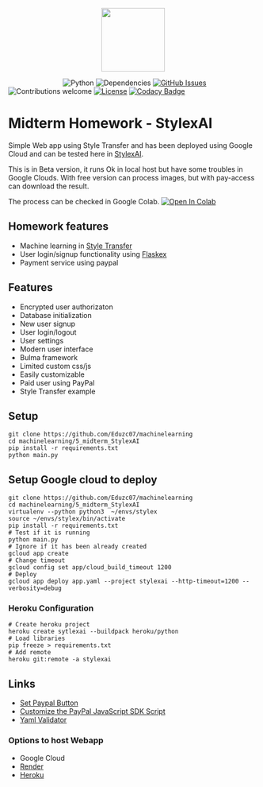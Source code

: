<p align="center"><img src="https://streamlending.com.au/wp-content/uploads/2018/01/SL-Loan-Hero-AI-logo-banks-300x264.png" width="128px"><p>

&nbsp;&nbsp;&nbsp;&nbsp;&nbsp;&nbsp;&nbsp;&nbsp;&nbsp;&nbsp;&nbsp;&nbsp;&nbsp;
&nbsp;&nbsp;&nbsp;&nbsp;&nbsp;&nbsp;&nbsp;&nbsp;&nbsp;&nbsp;&nbsp;&nbsp;&nbsp;
![Python](https://img.shields.io/badge/python-v3.6-blue.svg)
![Dependencies](https://img.shields.io/badge/dependencies-up%20to%20date-brightgreen.svg)
[![GitHub Issues](https://img.shields.io/github/issues/anfederico/flaskex.svg)](https://github.com/Eduzc07/flaskex/issues)
![Contributions welcome](https://img.shields.io/badge/contributions-welcome-orange.svg)
[![License](https://img.shields.io/badge/license-MIT-blue.svg)](https://opensource.org/licenses/MIT)
[![Codacy Badge](https://api.codacy.com/project/badge/Grade/ef2f8f65c67a4043a9362fa6fb4f487a)](https://www.codacy.com/app/RDCH106/Flaskex?utm_source=github.com&amp;utm_medium=referral&amp;utm_content=RDCH106/Flaskex&amp;utm_campaign=Badge_Grade)


<!-- <p align="center"><img src="https://raw.githubusercontent.com/anfederico/Flaskex/master/media/flaskex-demo.png" width="100%"><p> -->

# Midterm Homework - StylexAI
Simple Web app using Style Transfer and has been deployed using Google Cloud and can be tested here in
[StylexAI](https://stylexai.appspot.com/).

This is in Beta version, it runs Ok in local host but have some troubles in Google Clouds. With free version can process images, but with pay-access can download the result.

 The process can be checked in Google Colab.
[![Open In Colab](https://colab.research.google.com/assets/colab-badge.svg)](https://colab.research.google.com/github/Eduzc07/machinelearning/blob/master/5_Midterm_StylexAI/StyleTransfer.ipynb)


## Homework features
- Machine learning in [Style Transfer](https://towardsdatascience.com/style-transfer-styling-images-with-convolutional-neural-networks-7d215b58f461)
- User login/signup functionality using [Flaskex](https://github.com/anfederico/Flaskex)
- Payment service using paypal

## Features
- Encrypted user authorizaton
- Database initialization
- New user signup
- User login/logout
- User settings
- Modern user interface
- Bulma framework
- Limited custom css/js
- Easily customizable
- Paid user using PayPal
- Style Transfer example

## Setup
```
git clone https://github.com/Eduzc07/machinelearning
cd machinelearning/5_midterm_StylexAI
pip install -r requirements.txt
python main.py
```

## Setup Google cloud to deploy
```
git clone https://github.com/Eduzc07/machinelearning
cd machinelearning/5_midterm_StylexAI
virtualenv --python python3  ~/envs/stylex
source ~/envs/stylex/bin/activate
pip install -r requirements.txt
# Test if it is running
python main.py
# Ignore if it has been already created
gcloud app create
# Change timeout
gcloud config set app/cloud_build_timeout 1200
# Deploy
gcloud app deploy app.yaml --project stylexai --http-timeout=1200 --verbosity=debug
```

### Heroku Configuration
```
# Create heroku project
heroku create sytlexai --buildpack heroku/python
# Load libraries
pip freeze > requirements.txt
# Add remote
heroku git:remote -a stylexai

```

## Links
- [Set Paypal Button](https://developer.paypal.com/docs/archive/checkout/integrate/#1-get-the-code)
- [Customize the PayPal JavaScript SDK Script](https://developer.paypal.com/docs/checkout/reference/customize-sdk/)
- [Yaml Validator](http://www.yamllint.com/)

### Options to host Webapp
- Google Cloud
- [Render](https://render.com/)
- [Heroku](https://heroku.com)
